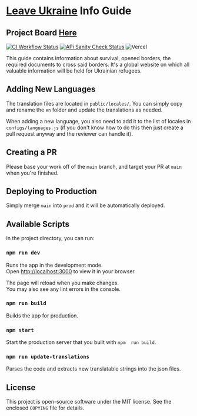 # [Leave Ukraine](https://leaveukraine.com/) Info Guide

## Project Board [Here](https://github.com/orgs/Ukraine-Relief-Efforts/projects/1/views/4)

[![CI Workflow Status](https://github.com/Ukraine-Relief-Efforts/ukraine-info-guide/actions/workflows/ci.yml/badge.svg)](https://github.com/Ukraine-Relief-Efforts/ukraine-info-guide/actions/workflows/ci.yml)
[![APi Sanity Check Status](https://github.com/Ukraine-Relief-Efforts/ukraine-info-guide/actions/workflows/api-sanity-check.yml/badge.svg)](https://github.com/Ukraine-Relief-Efforts/ukraine-info-guide/actions/workflows/api-sanity-check.yml)
![Vercel](https://therealsujitk-vercel-badge.vercel.app/?app=ukraine-info-guide)

This guide contains information about survival, opened borders, the required documents to cross said borders. It's a global website on which all valuable information will be held for Ukrainian refugees.


## Adding New Languages

The translation files are located in `public/locales/`. You can simply copy and
rename the `en` folder and update the translations as needed.

When adding a new language, you also need to add it to the list of locales in
`configs/languages.js` (if you don't know how to do this then just create a
pull request anyway and the reviewer can handle it).

## Creating a PR

Please base your work off of the `main` branch, and target your PR at `main`
when you're finished.

## Deploying to Production

Simply merge `main` into `prod` and it will be automatically deployed.

## Available Scripts

In the project directory, you can run:

### `npm run dev`

Runs the app in the development mode.\
Open [http://localhost:3000](http://localhost:3000) to view it in your browser.

The page will reload when you make changes.\
You may also see any lint errors in the console.

### `npm run build`

Builds the app for production.

### `npm start`

Start the production server that you built with `npm  run build`.

### `npm run update-translations`

Parses the code and extracts new translatable strings into the json files.

## License

This project is open-source software under the MIT license. See the enclosed
`COPYING` file for details.
